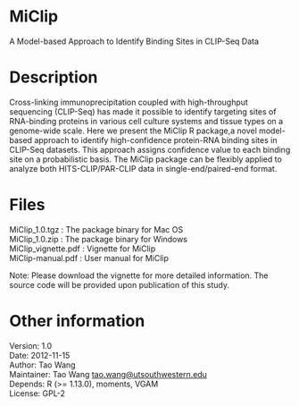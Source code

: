 MiClip
======

A Model-based Approach to Identify Binding Sites in CLIP-Seq Data  

Description
===========

Cross-linking immunoprecipitation coupled with high-throughput sequencing (CLIP-Seq) has made it possible to identify targeting sites of RNA-binding proteins in various cell culture systems and tissue types on a genome-wide scale. Here we present the MiClip R package,a novel model-based approach to identify high-confidence protein-RNA binding sites in CLIP-Seq datasets. This approach assigns confidence value to each binding site on a probabilistic basis. The MiClip package can be flexibly applied to analyze both HITS-CLIP/PAR-CLIP data in single-end/paired-end format.  

Files
=====

MiClip_1.0.tgz : The package binary for Mac OS  
MiClip_1.0.zip : The package binary for Windows  
MiClip_vignette.pdf : Vignette for MiClip  
MiClip-manual.pdf : User manual for MiClip  

Note: Please download the vignette for more detailed information. The source code will be provided upon publication of this study.  

Other information
=================

Version: 1.0  
Date: 2012-11-15  
Author: Tao Wang  
Maintainer: Tao Wang <tao.wang@utsouthwestern.edu>  
Depends: R (>= 1.13.0), moments, VGAM  
License: GPL-2  
